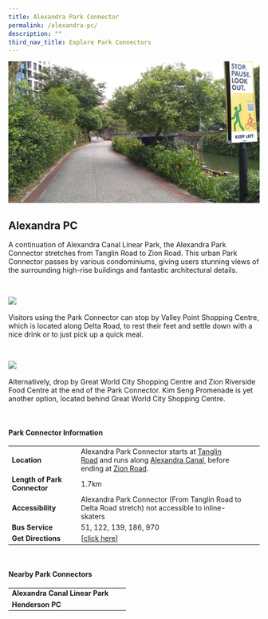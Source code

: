 ```yaml
---
title: Alexandra Park Connector
permalink: /alexandra-pc/
description: ""
third_nav_title: Explore Park Connectors
---
```

![](/images/alexpc1.JPG)

## Alexandra PC

A continuation of Alexandra Canal Linear Park, the Alexandra Park Connector stretches from Tanglin Road to Zion Road. This urban Park Connector passes by various condominiums, giving users stunning views of the surrounding high-rise buildings and fantastic architectural details.

<br>

![](/images/alexpc2.JPG)

Visitors using the Park Connector can stop by Valley Point Shopping Centre, which is located along Delta Road, to rest their feet and settle down with a nice drink or to just pick up a quick meal.

<br>

![](/images/dsc_4225.JPG)

Alternatively, drop by Great World City Shopping Centre and Zion Riverside Food Centre at the end of the Park Connector. Kim Seng Promenade is yet another option, located behind Great World City Shopping Centre.

<br>

#### Park Connector Information

|  |  |  |
| -------- | -------- | -------- |
| **Location** | Alexandra Park Connector starts at&nbsp;<u>Tanglin Road</u>&nbsp;and runs along <u>Alexandra Canal </u>&nbsp;before ending at&nbsp;<u>Zion Road</u>. |  |
| **Length of Park Connector** | 1.7km   |  |
| **Accessibility** | Alexandra Park Connector (From Tanglin Road to Delta Road stretch) not accessible to inline-skaters | |
| **Bus Service** | 51, 122, 139, 186, 970 | |
| **Get Directions** |  [[click here](http://www.onemap.gov.sg/main/v2/?lat=1.29192170028253&amp;lng=103.824739666941)] | |

<br>


#### Nearby Park Connectors

|   |  |  |
| -------- | -------- | -------- |
| **Alexandra Canal Linear Park** | | |
| **Henderson PC** | | |